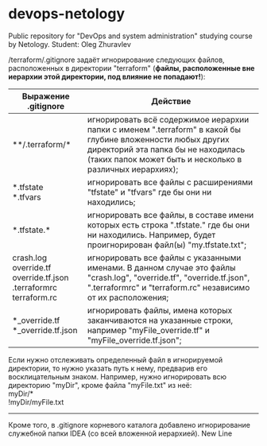 # devops-netology
Public repository for "DevOps and system administration" studying course by Netology.
Student: Oleg Zhuravlev

/terraform/.gitignore задаёт игнорирование следующих файлов, расположенных в директории "terraform" (**файлы, расположенные вне иерархии этой директории, под влияние не попадают!**):

|Выражение .gitignore | Действие |
|---|---|
|\*\*/.terraform/* | игнорировать всё содержимое иерархии папки с именем ".terraform" в какой бы глубине вложенности любых других директорий эта папка бы не находилась (таких папок может быть и несколько в различных иерархиях);
|*.tfstate<br/> *.tfvars<br/> | игнорировать все файлы с расширениями "tfstate" и "tfvars" где бы они ни находились;
|\*.tfstate.\* | игнорировать все файлы, в составе имени которых есть строка ".tfstate." где бы они ни находились. Например, будет проигнорирован файл(ы) "my.tfstate.txt";
|crash.log<br/> override.tf<br/> override.tf.json<br/> .terraformrc<br/> terraform.rc| игнорировать все файлы с указанными именами. В данном случае это файлы "crash.log", "override.tf", "override.tf.json", ".terraformrc" и "terraform.rc" независимо от их расположения;
|*_override.tf<br/> *_override.tf.json | игнорировать файлы, имена которых заканчиваются на указанные строки, например "myFile_override.tf" и "myFile_override.tf.json"; 

Если нужно отслеживать определенный файл в игнорируемой директории, то нужно указать путь к нему, предварив его восклицательным знаком. Например, нужно игнорировать всю директорию "myDir", кроме файла "myFile.txt" из неё:<br/>
myDir/*<br/>
!myDir/myFile.txt<br/>

----------------------------------------------------------------
Кроме того, в .gitignore корневого каталога добавлено игнорирование служебной папки IDEA (со всей вложенной иерархией).
New Line
